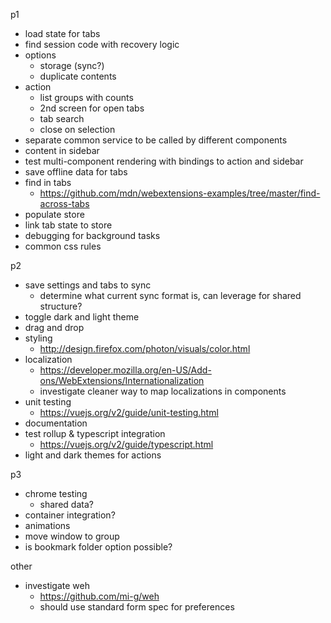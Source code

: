 p1
- load state for tabs
- find session code with recovery logic
- options
  - storage (sync?)
  - duplicate contents
- action
  - list groups with counts
  - 2nd screen for open tabs
  - tab search
  - close on selection
- separate common service to be called by different components
- content in sidebar
- test multi-component rendering with bindings to action and sidebar
- save offline data for tabs
- find in tabs
  - https://github.com/mdn/webextensions-examples/tree/master/find-across-tabs
- populate store
- link tab state to store
- debugging for background tasks
- common css rules

p2
- save settings and tabs to sync
  - determine what current sync format is, can leverage for shared structure?
- toggle dark and light theme
- drag and drop
- styling
  - http://design.firefox.com/photon/visuals/color.html
- localization
  - https://developer.mozilla.org/en-US/Add-ons/WebExtensions/Internationalization
  - investigate cleaner way to map localizations in components
- unit testing
  - https://vuejs.org/v2/guide/unit-testing.html
- documentation
- test rollup & typescript integration
  - https://vuejs.org/v2/guide/typescript.html
- light and dark themes for actions

p3
- chrome testing
  - shared data?
- container integration?
- animations
- move window to group
- is bookmark folder option possible?

other
- investigate weh
  - https://github.com/mi-g/weh
  - should use standard form spec for preferences
